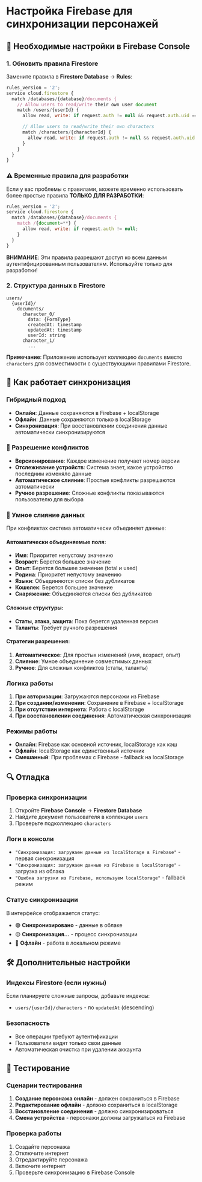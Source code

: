 # Настройка Firebase для синхронизации персонажей

## 🔧 Необходимые настройки в Firebase Console

### 1. Обновить правила Firestore

Замените правила в **Firestore Database** → **Rules**:

```javascript
rules_version = '2';
service cloud.firestore {
  match /databases/{database}/documents {
    // Allow users to read/write their own user document
    match /users/{userId} {
      allow read, write: if request.auth != null && request.auth.uid == userId;

      // Allow users to read/write their own characters
      match /characters/{characterId} {
        allow read, write: if request.auth != null && request.auth.uid == userId;
      }
    }
  }
}
```

### ⚠️ Временные правила для разработки

Если у вас проблемы с правилами, можете временно использовать более простые правила **ТОЛЬКО ДЛЯ РАЗРАБОТКИ**:

```javascript
rules_version = '2';
service cloud.firestore {
  match /databases/{database}/documents {
    match /{document=**} {
      allow read, write: if request.auth != null;
    }
  }
}
```

**ВНИМАНИЕ**: Эти правила разрешают доступ ко всем данным аутентифицированным пользователям. Используйте только для разработки!

### 2. Структура данных в Firestore

```
users/
  {userId}/
    documents/
      character_0/
        data: {FormType}
        createdAt: timestamp
        updatedAt: timestamp
        userId: string
      character_1/
        ...
```

**Примечание**: Приложение использует коллекцию `documents` вместо `characters` для совместимости с существующими правилами Firestore.

## 🚀 Как работает синхронизация

### Гибридный подход
- **Онлайн**: Данные сохраняются в Firebase + localStorage
- **Офлайн**: Данные сохраняются только в localStorage
- **Синхронизация**: При восстановлении соединения данные автоматически синхронизируются

### 🔄 Разрешение конфликтов
- **Версионирование**: Каждое изменение получает номер версии
- **Отслеживание устройств**: Система знает, какое устройство последним изменяло данные
- **Автоматическое слияние**: Простые конфликты разрешаются автоматически
- **Ручное разрешение**: Сложные конфликты показываются пользователю для выбора

### 🧠 Умное слияние данных
При конфликтах система автоматически объединяет данные:

#### **Автоматически объединяемые поля:**
- **Имя**: Приоритет непустому значению
- **Возраст**: Берется большее значение
- **Опыт**: Берется большее значение (total и used)
- **Родина**: Приоритет непустому значению
- **Языки**: Объединяются списки без дубликатов
- **Кошелек**: Берется большее значение
- **Снаряжение**: Объединяются списки без дубликатов

#### **Сложные структуры:**
- **Статы, атака, защита**: Пока берется удаленная версия
- **Таланты**: Требует ручного разрешения

#### **Стратегии разрешения:**
1. **Автоматическое**: Для простых изменений (имя, возраст, опыт)
2. **Слияние**: Умное объединение совместимых данных
3. **Ручное**: Для сложных конфликтов (статы, таланты)

### Логика работы
1. **При авторизации**: Загружаются персонажи из Firebase
2. **При создании/изменении**: Сохранение в Firebase + localStorage
3. **При отсутствии интернета**: Работа с localStorage
4. **При восстановлении соединения**: Автоматическая синхронизация

### Режимы работы
- **Онлайн**: Firebase как основной источник, localStorage как кэш
- **Офлайн**: localStorage как единственный источник
- **Смешанный**: При проблемах с Firebase - fallback на localStorage

## 🔍 Отладка

### Проверка синхронизации
1. Откройте **Firebase Console** → **Firestore Database**
2. Найдите документ пользователя в коллекции `users`
3. Проверьте подколлекцию `characters`

### Логи в консоли
- `"Синхронизация: загружаем данные из localStorage в Firebase"` - первая синхронизация
- `"Синхронизация: загружаем данные из Firebase в localStorage"` - загрузка из облака
- `"Ошибка загрузки из Firebase, используем localStorage"` - fallback режим

### Статус синхронизации
В интерфейсе отображается статус:
- 🟢 **Синхронизировано** - данные в облаке
- 🟡 **Синхронизация...** - процесс синхронизации
- 🔴 **Офлайн** - работа в локальном режиме

## 🛠️ Дополнительные настройки

### Индексы Firestore (если нужны)
Если планируете сложные запросы, добавьте индексы:
- `users/{userId}/characters` - по `updatedAt` (descending)

### Безопасность
- Все операции требуют аутентификации
- Пользователи видят только свои данные
- Автоматическая очистка при удалении аккаунта

## 📱 Тестирование

### Сценарии тестирования
1. **Создание персонажа онлайн** - должен сохраниться в Firebase
2. **Редактирование офлайн** - должно сохраниться в localStorage
3. **Восстановление соединения** - должно синхронизироваться
4. **Смена устройства** - персонажи должны загружаться из Firebase

### Проверка работы
1. Создайте персонажа
2. Отключите интернет
3. Отредактируйте персонажа
4. Включите интернет
5. Проверьте синхронизацию в Firebase Console
